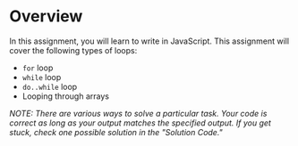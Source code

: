 # Overview
In this assignment, you will learn to write in JavaScript. This assignment will cover the following types of loops:
- `for` loop
- `while` loop
- `do..while` loop
- Looping through arrays




*NOTE: There are various ways to solve a particular task. Your code is correct as long as your output matches the specified output. If you get stuck, check one possible solution in the "Solution Code."*

